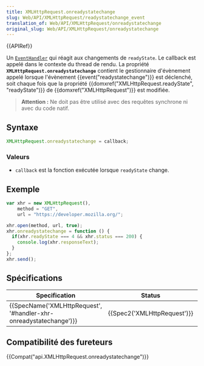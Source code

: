```yaml
---
title: XMLHttpRequest.onreadystatechange
slug: Web/API/XMLHttpRequest/readystatechange_event
translation_of: Web/API/XMLHttpRequest/onreadystatechange
original_slug: Web/API/XMLHttpRequest/onreadystatechange
---
```

{{APIRef}}

Un [`EventHandler`](/en-US/docs/Web/API/EventHandler) qui réagit aux changements de `readyState`. Le callback est appelé dans le contexte du thread de rendu. La propriété **`XMLHttpRequest.onreadystatechange`**  contient le gestionnaire d'évènement appelé lorsque l'évènement {{event("readystatechange")}} est déclenché, soit chaque fois que la propriété {{domxref("XMLHttpRequest.readyState", "readyState")}} de {{domxref("XMLHttpRequest")}} est modifiée.

> **Attention :** Ne doit pas être utilisé avec des requêtes synchrone ni avec du code natif.

## Syntaxe

```js
XMLHttpRequest.onreadystatechange = callback;
```

### Valeurs

- `callback` est la fonction exécutée lorsque `readyState` change.

## Exemple

```js
var xhr = new XMLHttpRequest(),
    method = "GET",
    url = "https://developer.mozilla.org/";

xhr.open(method, url, true);
xhr.onreadystatechange = function () {
  if(xhr.readyState === 4 && xhr.status === 200) {
    console.log(xhr.responseText);
  }
};
xhr.send();
```

## Spécifications

| Specification                                                                            | Status                               | Comment                |
| ---------------------------------------------------------------------------------------- | ------------------------------------ | ---------------------- |
| {{SpecName('XMLHttpRequest', '#handler-xhr-onreadystatechange')}} | {{Spec2('XMLHttpRequest')}} | WHATWG living standard |

## Compatibilité des fureteurs

{{Compat("api.XMLHttpRequest.onreadystatechange")}}
